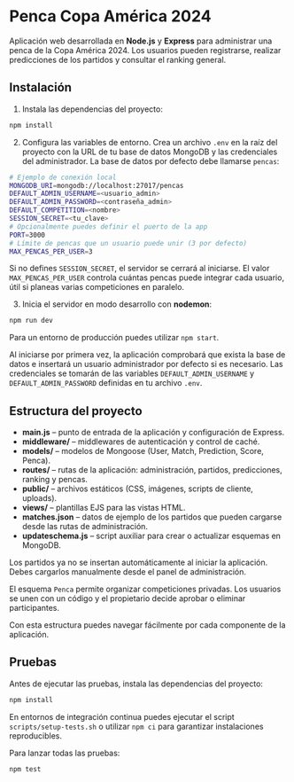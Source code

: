 # Penca Copa América 2024

Aplicación web desarrollada en **Node.js** y **Express** para administrar una 
penca de la Copa América 2024. Los usuarios pueden registrarse, realizar 
predicciones de los partidos y consultar el ranking general.

## Instalación

1. Instala las dependencias del proyecto:

```bash
npm install
```

2. Configura las variables de entorno. Crea un archivo `.env` en la raíz del
proyecto con la URL de tu base de datos MongoDB y las credenciales del administrador.
La base de datos por defecto debe llamarse `pencas`:

```bash
# Ejemplo de conexión local
MONGODB_URI=mongodb://localhost:27017/pencas
DEFAULT_ADMIN_USERNAME=<usuario_admin>
DEFAULT_ADMIN_PASSWORD=<contraseña_admin>
DEFAULT_COMPETITION=<nombre>
SESSION_SECRET=<tu_clave>
# Opcionalmente puedes definir el puerto de la app
PORT=3000
# Límite de pencas que un usuario puede unir (3 por defecto)
MAX_PENCAS_PER_USER=3
```
Si no defines `SESSION_SECRET`, el servidor se cerrará al iniciarse.
El valor `MAX_PENCAS_PER_USER` controla cuántas pencas puede integrar cada usuario,
útil si planeas varias competiciones en paralelo.

3. Inicia el servidor en modo desarrollo con **nodemon**:

```bash
npm run dev
```

Para un entorno de producción puedes utilizar `npm start`.

Al iniciarse por primera vez, la aplicación comprobará que exista la base de datos
e insertará un usuario administrador por defecto si es necesario. Las credenciales
se tomarán de las variables `DEFAULT_ADMIN_USERNAME` y `DEFAULT_ADMIN_PASSWORD`
definidas en tu archivo `.env`.

## Estructura del proyecto

- **main.js** – punto de entrada de la aplicación y configuración de Express.
- **middleware/** – middlewares de autenticación y control de caché.
- **models/** – modelos de Mongoose (User, Match, Prediction, Score, Penca).
- **routes/** – rutas de la aplicación: administración, partidos, predicciones, ranking y pencas.
- **public/** – archivos estáticos (CSS, imágenes, scripts de cliente, uploads).
- **views/** – plantillas EJS para las vistas HTML.
- **matches.json** – datos de ejemplo de los partidos que pueden cargarse desde las rutas de administración.
- **updateschema.js** – script auxiliar para crear o actualizar esquemas en MongoDB.

Los partidos ya no se insertan automáticamente al iniciar la aplicación. Debes cargarlos manualmente desde el panel de administración.

El esquema `Penca` permite organizar competiciones privadas. Los usuarios se unen con un código y el propietario decide aprobar o eliminar participantes.

Con esta estructura puedes navegar fácilmente por cada componente de la aplicación.

## Pruebas

Antes de ejecutar las pruebas, instala las dependencias del proyecto:

```bash
npm install
```

En entornos de integración continua puedes ejecutar el script `scripts/setup-tests.sh` o utilizar `npm ci` para garantizar instalaciones reproducibles.

Para lanzar todas las pruebas:

```bash
npm test
```
